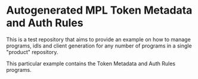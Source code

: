 # Autogenerated MPL Token Metadata and Auth Rules

This is a test repository that aims to provide an example on how to manage
programs, idls and client generation for any number of programs in a single
"product" repository.

This particular example contains the Token Metadata and Auth Rules programs.
